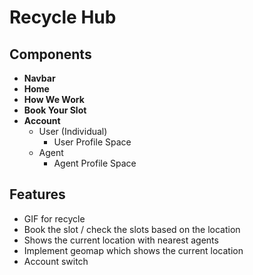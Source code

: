 # Recycle Hub

## Components

- **Navbar**
- **Home**
- **How We Work**
- **Book Your Slot**
- **Account**
  - User (Individual)
    - User Profile Space
  - Agent
    - Agent Profile Space

## Features

- GIF for recycle
- Book the slot / check the slots based on the location
- Shows the current location with nearest agents
- Implement geomap which shows the current location
- Account switch
